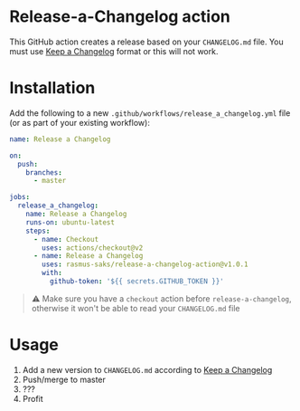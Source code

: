 # Release-a-Changelog action
This GitHub action creates a release based on your `CHANGELOG.md` file. 
You must use [Keep a Changelog](https://keepachangelog.com/en/1.0.0/) format or this will not work.


# Installation

Add the following to a new `.github/workflows/release_a_changelog.yml` file (or as part of your existing workflow):
```yaml
name: Release a Changelog

on:
  push:
    branches:
      - master

jobs:
  release_a_changelog:
    name: Release a Changelog
    runs-on: ubuntu-latest
    steps:
      - name: Checkout
        uses: actions/checkout@v2
      - name: Release a Changelog
        uses: rasmus-saks/release-a-changelog-action@v1.0.1
        with:
          github-token: '${{ secrets.GITHUB_TOKEN }}'
```

> :warning: Make sure you have a `checkout` action before `release-a-changelog`, otherwise it won't be able to read your `CHANGELOG.md` file

# Usage
1. Add a new version to `CHANGELOG.md` according to [Keep a Changelog](https://keepachangelog.com/en/1.0.0/)
2. Push/merge to master
3. ???
4. Profit
